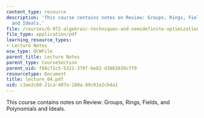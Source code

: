 ```yaml
---
content_type: resource
description: 'This course contains notes on Review: Groups, Rings, Fields, and Polynomials
  and Ideals.'
file: /courses/6-972-algebraic-techniques-and-semidefinite-optimization-spring-2006/c3ae2c6021ca407a180a89c01e2cb4a1_lecture_04.pdf
file_type: application/pdf
learning_resource_types:
- Lecture Notes
ocw_type: OCWFile
parent_title: Lecture Notes
parent_type: CourseSection
parent_uid: f88c71c5-5321-378f-be82-d3863039cff0
resourcetype: Document
title: lecture_04.pdf
uid: c3ae2c60-21ca-407a-180a-89c01e2cb4a1
---
```

This course contains notes on Review: Groups, Rings, Fields, and Polynomials and Ideals.

